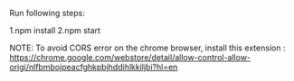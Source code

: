 Run following steps:

1.npm install
2.npm start


NOTE: To avoid CORS error on the chrome browser, install this extension : https://chrome.google.com/webstore/detail/allow-control-allow-origi/nlfbmbojpeacfghkpbjhddihlkkiljbi?hl=en